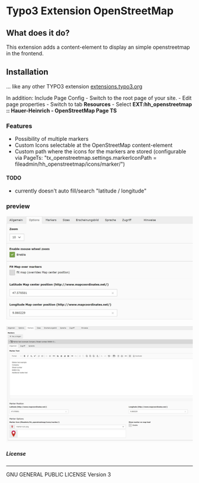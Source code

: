 # Typo3 Extension OpenStreetMap

## What does it do?

This extension adds a content-element to display an simple openstreetmap in the frontend.

## Installation

... like any other TYPO3 extension [extensions.typo3.org](https://extensions.typo3.org/extension/hh_video_extender/ "TYPO3 Extension Repository")

In addition: Include Page Config
    - Switch to the root page of your site.
    - Edit page properties
    - Switch to tab **Resources**
    - Select **EXT:hh_openstreetmap :: Hauer-Heinrich - OpenStreetMap Page TS**

### Features
- Possibility of multiple markers
- Custom Icons selectable at the OpenStreetMap content-element
- Custom path where the icons for the markers are stored (configurable via PageTs: "tx_openstreetmap.settings.markerIconPath = fileadmin/hh_openstreetmap/icons/marker/")

#### TODO
- currently doesn't auto fill/search "latitude / longitude"

### preview

![example picture from backend - options](.github/images/options.jpg?raw=true "Options")

![example picture from backend - markers](.github/images/markers.jpg?raw=true "Markers")

##### License
----
GNU GENERAL PUBLIC LICENSE Version 3
